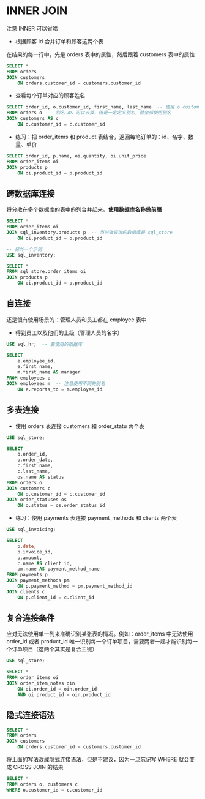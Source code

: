 # INNER JOIN

注意 INNER 可以省略

- 根据顾客 id 合并订单和顾客这两个表

在结果的每一行中，先是 orders 表中的属性，然后跟着 customers 表中的属性

```sql
SELECT *
FROM orders
JOIN customers
	ON orders.customer_id = customers.customer_id
```

- 查看每个订单对应的顾客姓名

```sql
SELECT order_id, o.customer_id, first_name, last_name  -- 使用 o.customer_id 而不是 customer_id
FROM orders o  -- 别名 AS 可以去掉，但是一定定义别名，就全部使用别名
JOIN customers AS c
	ON o.customer_id = c.customer_id
```

- 练习：把 order_items 和 product 表结合，返回每笔订单的：id、名字、数量、单价

```sql
SELECT order_id, p.name, oi.quantity, oi.unit_price
FROM order_items oi
JOIN products p
	ON oi.product_id = p.product_id
```

## 跨数据库连接

将分散在多个数据库的表中的列合并起来。**使用数据库名称做前缀**

```sql
SELECT *
FROM order_items oi
JOIN sql_inventory.products p  -- 当前做查询的数据库是 sql_store
	ON oi.product_id = p.product_id

-- 另外一个示例
USE sql_inventory;

SELECT *
FROM sql_store.order_items oi
JOIN products p
	ON oi.product_id = p.product_id
```

## 自连接

还是很有使用场景的：管理人员和员工都在 employee 表中

- 得到员工以及他们的上级（管理人员的名字）

```sql
USE sql_hr;  -- 要使用的数据库

SELECT 
	e.employee_id, 
    e.first_name, 
    m.first_name AS manager
FROM employees e
JOIN employees m  -- 注意使用不同的别名
	ON e.reports_to = m.employee_id
```

## 多表连接

- 使用 orders 表连接 customers 和 order_statu 两个表

```sql
USE sql_store;

SELECT 
	o.order_id,
    o.order_date,
    c.first_name,
    c.last_name,
    os.name AS status
FROM orders o
JOIN customers c
	ON o.customer_id = c.customer_id
JOIN order_statuses os
	ON o.status = os.order_status_id
```

- 练习：使用 payments 表连接 payment_methods 和 clients 两个表

```sql
USE sql_invoicing;

SELECT 
	p.date, 
    p.invoice_id,
    p.amount,
	c.name AS client_id, 
    pm.name AS payment_method_name
FROM payments p
JOIN payment_methods pm
	ON p.payment_method = pm.payment_method_id
JOIN clients c
	ON p.client_id = c.client_id
```

## 复合连接条件

应对无法使用单一列来准确识别某张表的情况。例如：order_items 中无法使用 order_id 或者 product_id 唯一识别每一个订单项目，需要两者一起才能识别每一个订单项目（这两个其实是复合主键）

```sql
USE sql_store;

SELECT *
FROM order_items oi
JOIN order_item_notes oin
	ON oi.order_id = oin.order_id
	AND oi.product_id = oin.product_id
```

## 隐式连接语法

```sql
SELECT *
FROM orders
JOIN customers
	ON orders.customer_id = customers.customer_id
```

将上面的写法改成隐式连接语法，但是不建议，因为一旦忘记写 WHERE 就会变成 CROSS JOIN 的结果

```sql
SELECT *
FROM orders o, customers c
WHERE o.customer_id = c.customer_id
```






